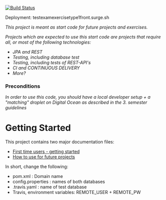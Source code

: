 [![Build Status](https://travis-ci.org/Rasm-P/TestExamExerciseType1.svg?branch=master)](https://travis-ci.org/Rasm-P/TestExamExerciseType1)

Deployment: testexamexercisetype1front.surge.sh

*This project is meant as start code for future projects and exercises.*

*Projects which are expected to use this start code are projects that require all, or most of the following technologies:*
 - *JPA and REST*
- *Testing, including database test*
- *Testing, including tests of REST-API's*
- *CI and CONTINUOUS DELIVERY* 
- *More?*

### Preconditions
*In order to use this code, you should have a local developer setup + a "matching" droplet on Digital Ocean as described in the 3. semester guidelines* 

# Getting Started

This project contains two major documentation files: 
 - [First time users - getting started](README_proof_of_concept.md)
 - [How to use for future projects](README_how_to_use.md)
 
 In short, change the following:
 - pom.xml : Domain name
 - config.properties : names of both databases
 - .travis.yaml : name of test database
 - Travis, environment variables: REMOTE_USER + REMOTE_PW
